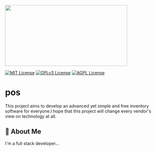 <img src="https://www.alphaebarcode.com/images/Gsoft/For-GSoft-retail/POS.png" height="200" width="400" />

[![MIT License](https://img.shields.io/badge/License-MIT-green.svg)](https://choosealicense.com/licenses/mit/)
[![GPLv3 License](https://img.shields.io/badge/License-GPL%20v3-yellow.svg)](https://opensource.org/licenses/)
[![AGPL License](https://img.shields.io/badge/license-AGPL-blue.svg)](http://www.gnu.org/licenses/agpl-3.0)


# pos
 This project aims to develop an advanced yet simple and free inventory software for everyone.I hope that this project will change every vendor's view on technology at all. 


## 🚀 About Me
I'm a full stack developer...


